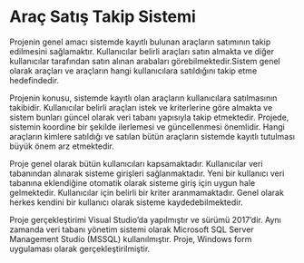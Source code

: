 # Araç Satış Takip Sistemi

Projenin genel amacı sistemde kayıtlı bulunan araçların satımının takip edilmesini sağlamaktır. Kullanıcılar belirli araçları satın almakta ve diğer kullanıcılar tarafından satın alınan arabaları görebilmektedir.Sistem genel olarak araçları ve araçların hangi kullanıcılara satıldığını takip etme hedefindedir. 

Projenin konusu, sistemde kayıtlı olan araçların kullanıcılara satılmasının takibidir. Kullanıcılar belirli araçları istek ve kriterlerine göre almakta ve sistem bunları güncel olarak veri tabanı yapısıyla takip etmektedir. Projede, sistemin koordine bir şekilde ilerlemesi ve güncellenmesi önemlidir. Hangi araçların kimlere satıldığı ve satılan bütün araçların sistemde kayıtlı tutulması büyük önem arz etmektedir.
 
Proje genel olarak bütün kullanıcıları kapsamaktadır. Kullanıcılar veri tabanından alınarak sisteme girişleri sağlanmaktadır. Yeni bir kullanıcı veri tabanına eklendiğine otomatik olarak sisteme giriş için uygun hale gelmektedir. Kullanıcılar için belirli bir kriter aranmamaktadır. Genel olarak herkes kendini bir kullanıcı olarak sisteme kaydedebilmektedir. 
 
Proje gerçekleştirimi Visual Studio’da yapılmıştır ve sürümü 2017’dir. 
Aynı zamanda veri tabanı yönetim sistemi olarak Microsoft SQL Server Management Studio (MSSQL) kullanılmıştır. 
Proje, Windows form uygulaması olarak gerçekleştirilmiştir. 
